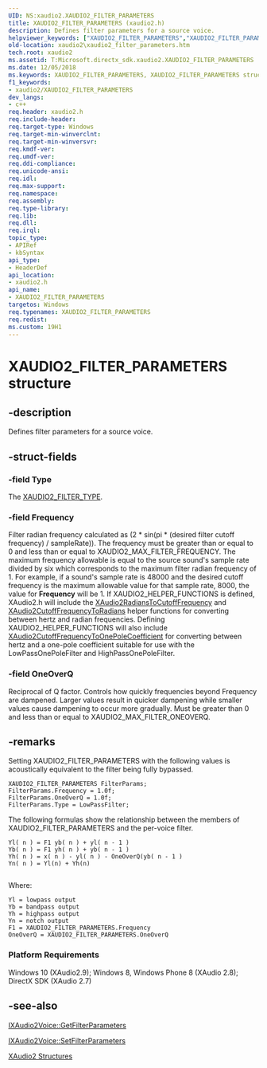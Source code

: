```yaml
---
UID: NS:xaudio2.XAUDIO2_FILTER_PARAMETERS
title: XAUDIO2_FILTER_PARAMETERS (xaudio2.h)
description: Defines filter parameters for a source voice.helpviewer_keywords: ["XAUDIO2_FILTER_PARAMETERS","XAUDIO2_FILTER_PARAMETERS structure [XAudio2 Audio Mixing APIs]","xaudio2.xaudio2_filter_parameters","xaudio2/XAUDIO2_FILTER_PARAMETERS"]
old-location: xaudio2\xaudio2_filter_parameters.htm
tech.root: xaudio2
ms.assetid: T:Microsoft.directx_sdk.xaudio2.XAUDIO2_FILTER_PARAMETERS
ms.date: 12/05/2018
ms.keywords: XAUDIO2_FILTER_PARAMETERS, XAUDIO2_FILTER_PARAMETERS structure [XAudio2 Audio Mixing APIs], xaudio2.xaudio2_filter_parameters, xaudio2/XAUDIO2_FILTER_PARAMETERS
f1_keywords:
- xaudio2/XAUDIO2_FILTER_PARAMETERS
dev_langs:
- c++
req.header: xaudio2.h
req.include-header: 
req.target-type: Windows
req.target-min-winverclnt: 
req.target-min-winversvr: 
req.kmdf-ver: 
req.umdf-ver: 
req.ddi-compliance: 
req.unicode-ansi: 
req.idl: 
req.max-support: 
req.namespace: 
req.assembly: 
req.type-library: 
req.lib: 
req.dll: 
req.irql: 
topic_type:
- APIRef
- kbSyntax
api_type:
- HeaderDef
api_location:
- xaudio2.h
api_name:
- XAUDIO2_FILTER_PARAMETERS
targetos: Windows
req.typenames: XAUDIO2_FILTER_PARAMETERS
req.redist: 
ms.custom: 19H1
---
```


# XAUDIO2_FILTER_PARAMETERS structure


## -description


Defines filter parameters for a source voice.


## -struct-fields




### -field Type

The <a href="https://docs.microsoft.com/windows/desktop/api/xaudio2/ne-xaudio2-xaudio2_filter_type">XAUDIO2_FILTER_TYPE</a>.


### -field Frequency

Filter radian frequency calculated as (2 * sin(pi * (desired filter cutoff frequency) / sampleRate)). The frequency must be greater than or equal to 0 and less than or equal to XAUDIO2_MAX_FILTER_FREQUENCY. The maximum frequency allowable is equal to the source sound's sample rate divided by six which corresponds to the maximum filter radian frequency of 1. For example, if a sound's sample rate is 48000 and the desired cutoff frequency is the maximum allowable value for that sample rate, 8000, the value for <b>Frequency</b> will be 1. 
If XAUDIO2_HELPER_FUNCTIONS is defined, XAudio2.h will include the <a href="https://docs.microsoft.com/windows/desktop/api/xaudio2/nf-xaudio2-xaudio2radianstocutofffrequency">XAudio2RadiansToCutoffFrequency</a> and <a href="https://docs.microsoft.com/windows/desktop/api/xaudio2/nf-xaudio2-xaudio2cutofffrequencytoradians">XAudio2CutoffFrequencyToRadians</a> helper functions for converting between hertz and radian frequencies. Defining XAUDIO2_HELPER_FUNCTIONS will also include <a href="https://docs.microsoft.com/windows/desktop/api/xaudio2/nf-xaudio2-xaudio2cutofffrequencytoonepolecoefficient">XAudio2CutoffFrequencyToOnePoleCoefficient</a> for converting between hertz and a one-pole coefficient suitable for use with the LowPassOnePoleFilter and HighPassOnePoleFilter.




### -field OneOverQ

Reciprocal of Q factor. Controls how quickly frequencies beyond Frequency are dampened. Larger values result in quicker dampening while smaller values cause dampening to occur more gradually. Must be greater than 0 and less than or equal to XAUDIO2_MAX_FILTER_ONEOVERQ.


## -remarks



Setting XAUDIO2_FILTER_PARAMETERS with the following values is acoustically equivalent to the filter being fully bypassed.


```
XAUDIO2_FILTER_PARAMETERS FilterParams;
FilterParams.Frequency = 1.0f;    
FilterParams.OneOverQ = 1.0f;
FilterParams.Type = LowPassFilter;

```


The following formulas show the relationship between the members of XAUDIO2_FILTER_PARAMETERS and the per-voice filter.


```
Yl( n ) = F1 yb( n ) + yl( n - 1 )
Yb( n ) = F1 yh( n ) + yb( n - 1 )
Yh( n ) = x( n ) - yl( n ) - OneOverQ(yb( n - 1 )
Yn( n ) = Yl(n) + Yh(n)


```


Where:


```
Yl = lowpass output
Yb = bandpass output
Yh = highpass output
Yn = notch output
F1 = XAUDIO2_FILTER_PARAMETERS.Frequency
OneOverQ = XAUDIO2_FILTER_PARAMETERS.OneOverQ
```


<h3><a id="Platform_Requirements"></a><a id="platform_requirements"></a><a id="PLATFORM_REQUIREMENTS"></a>Platform Requirements</h3>
Windows 10 (XAudio2.9); Windows 8, Windows Phone 8 (XAudio 2.8); DirectX SDK (XAudio 2.7)




## -see-also




<a href="https://docs.microsoft.com/windows/desktop/api/xaudio2/nf-xaudio2-ixaudio2voice-getfilterparameters">IXAudio2Voice::GetFilterParameters</a>



<a href="https://docs.microsoft.com/windows/desktop/api/xaudio2/nf-xaudio2-ixaudio2voice-setfilterparameters">IXAudio2Voice::SetFilterParameters</a>



<a href="https://docs.microsoft.com/windows/desktop/xaudio2/structures">XAudio2 Structures</a>
 

 

